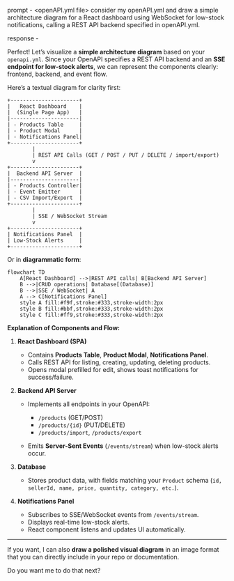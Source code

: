 prompt - <openAPI.yml file> consider my openAPI.yml and draw a simple architecture diagram for a React dashboard using WebSocket for low-stock notifications, calling a REST API backend specified in openAPI.yml.

response - 

Perfect! Let’s visualize a **simple architecture diagram** based on your `openapi.yml`. Since your OpenAPI specifies a REST API backend and an **SSE endpoint for low-stock alerts**, we can represent the components clearly: frontend, backend, and event flow.

Here’s a textual diagram for clarity first:

```
+----------------------+
|   React Dashboard    |
|  (Single Page App)   |
|----------------------|
| - Products Table     |
| - Product Modal      |
| - Notifications Panel|
+----------------------+
        |
        | REST API Calls (GET / POST / PUT / DELETE / import/export)
        v
+----------------------+
|  Backend API Server  |
|----------------------|
| - Products Controller|
| - Event Emitter      |
| - CSV Import/Export  |
+----------------------+
        |
        | SSE / WebSocket Stream
        v
+----------------------+
| Notifications Panel  |
| Low-Stock Alerts     |
+----------------------+
```

Or in **diagrammatic form**:

```mermaid
flowchart TD
    A[React Dashboard] -->|REST API calls| B[Backend API Server]
    B -->|CRUD operations| Database[(Database)]
    B -->|SSE / WebSocket| A
    A --> C[Notifications Panel]
    style A fill:#f9f,stroke:#333,stroke-width:2px
    style B fill:#bbf,stroke:#333,stroke-width:2px
    style C fill:#ff9,stroke:#333,stroke-width:2px
```

**Explanation of Components and Flow:**

1. **React Dashboard (SPA)**

   * Contains **Products Table**, **Product Modal**, **Notifications Panel**.
   * Calls REST API for listing, creating, updating, deleting products.
   * Opens modal prefilled for edit, shows toast notifications for success/failure.

2. **Backend API Server**

   * Implements all endpoints in your OpenAPI:

     * `/products` (GET/POST)
     * `/products/{id}` (PUT/DELETE)
     * `/products/import`, `/products/export`
   * Emits **Server-Sent Events** (`/events/stream`) when low-stock alerts occur.

3. **Database**

   * Stores product data, with fields matching your `Product` schema (`id, sellerId, name, price, quantity, category, etc.`).

4. **Notifications Panel**

   * Subscribes to SSE/WebSocket events from `/events/stream`.
   * Displays real-time low-stock alerts.
   * React component listens and updates UI automatically.

---

If you want, I can also **draw a polished visual diagram** in an image format that you can directly include in your repo or documentation.

Do you want me to do that next?

